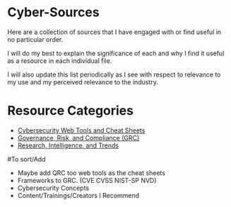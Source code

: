# Cyber-Sources
Here are a collection of sources that I have engaged with or find useful in no particular order.

I will do my best to explain the significance of each and why I find it useful as a resource in each individual file.

I will also update this list periodically as I see with respect to relevance to my use and my perceived relevance to the industry.


# Resource Categories
- [Cybersecurity Web Tools and Cheat Sheets](Tools.md)
- [Governance, Risk, and Compliance (GRC)](GRC.md)
- [Research, Intelligence, and Trends](Security_Intelligence.md)


#To sort/Add
- Maybe add QRC too web tools as the cheat sheets
- Frameworks to GRC. (CVE CVSS NIST-SP NVD)
- Cybersecurity Concepts
- Content/Trainings/Creators I Recommend

